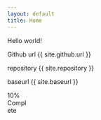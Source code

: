 ```yaml
---
layout: default
title: Home
---
```

Hello world!

Github url {{ site.github.url }}

repository {{ site.repository }}

baseurl {{ site.baseurl }}

<div class="progress">
  <div class="progress-bar" role="progressbar" aria-valuenow="70"
  aria-valuemin="0" aria-valuemax="100" style="width:10%">
    <span class="sr-only">10% Complete</span>
  </div>
</div>
